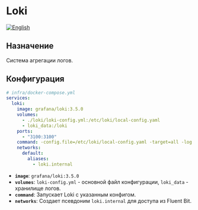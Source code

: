# Loki
[![English](https://img.shields.io/badge/lang-English-blue.svg)](../../../en/infra/loki/index.md)

## Назначение

Система агрегации логов.

## Конфигурация

```yaml
# infra/docker-compose.yml
services:
  loki:
    image: grafana/loki:3.5.0
    volumes:
      - ./loki/loki-config.yml:/etc/loki/local-config.yaml
      - loki_data:/loki
    ports:
      - "3100:3100"
    command: -config.file=/etc/loki/local-config.yaml -target=all -log.level=info
    networks:
      default:
        aliases:
          - loki.internal
```

- **`image`**: `grafana/loki:3.5.0`
- **`volumes`**: `loki-config.yml` - основной файл конфигурации, `loki_data` - хранилище логов.
- **`command`**: Запускает Loki с указанным конфигом.
- **`networks`**: Создает псевдоним `loki.internal` для доступа из Fluent Bit.